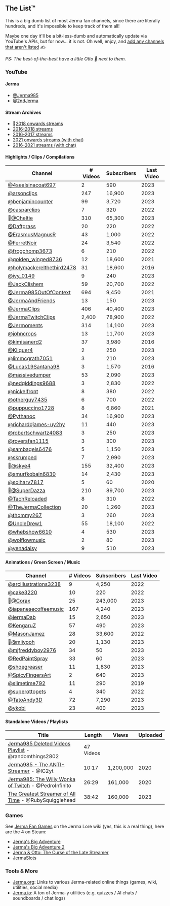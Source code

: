 ## The List™️

This is a big dumb list of most Jerma fan channels, since there are literally hundreds, and it's impossible to keep track of them all!

Maybe one day it'll be a bit-less-dumb and automatically update via YouTube's APIs, but for now... it is not. Oh well, enjoy, and [add any channels that aren't listed](https://github.com/JakeSteam/Jerma/) ✍️

*PS: The best-of-the-best have a little Otto 🐶 next to them.*

### YouTube

#### Jerma

* [@Jerma985](https://www.youtube.com/@Jerma985)
* [@2ndJerma](https://www.youtube.com/@2ndJerma)

#### Stream Archives 

* 🐶[2018 onwards streams](https://www.youtube.com/@JermaStreamArchive)
* [2016-2018 streams](https://www.youtube.com/@SterJermaStreamArchive/)
* [2016-2017 streams](https://www.youtube.com/channel/UCjyrSUk-1AGjALTcWneRaeA)
* [2021 onwards streams (with chat)](https://www.youtube.com/@JermaStreamArchiveWithChat)
* [2016-2021 streams (with chat)](https://www.youtube.com/@oldjermastreamarchivewithc4062/)

#### Highlights / Clips / Compilations

| Channel | # Videos | Subscribers | Last Video |
| --- | --- | --- | --- |
| [@4sealsinacoat697](https://www.youtube.com/@4sealsinacoat697) | 2 | 590 | 2023 |
| [@arsonclips](https://www.youtube.com/@arsonclips) | 247 | 16,900 | 2023 |
| [@benjamincounter](https://www.youtube.com/@benjamincounter) | 99 | 3,720 | 2023 |
| [@casparclips](https://www.youtube.com/@casperclips) | 7 | 320 | 2022 |
| 🐶[@Cheltie](https://www.youtube.com/@Cheltie) | 310 | 65,300 | 2023 |
| [@Daftgrass](https://www.youtube.com/@Daftgrass/) | 20 | 220 | 2022 |
| [@ErasmusMagnusR](https://www.youtube.com/@ErasmusMagnusR) | 43 | 1,000 | 2022 | 
| [@FerretNoir](https://www.youtube.com/@FerretNoir) | 24 | 3,540 | 2022 |
| [@frogchomp3673](https://www.youtube.com/@frogchomp3673) | 6 | 210 | 2022 |
| [@golden_winged8736](https://www.youtube.com/@golden_winged8736/) | 12 | 18,600 | 2021 |
| [@holymackerelthethird2478](https://www.youtube.com/@holymackerelthethird2478) | 31 | 18,600 | 2016 |
| [@ivy_0149](https://www.youtube.com/@ivy_0149) | 9 | 240 | 2023 |
| [@JackClishem](https://www.youtube.com/@JackClishem) | 59 | 20,700 | 2022 |
| [@Jerma985OutOfContext](https://www.youtube.com/@Jerma985OutOfContext) | 694 | 9,450 | 2021 |
| [@JermaAndFriends](https://www.youtube.com/@JermaAndFriends) | 13 | 150 | 2023 |
| [@JermaClips](https://www.youtube.com/@JermaClips) | 406 | 40,400 | 2023 |
| [@JermaTwitchClips](https://www.youtube.com/@JermaTwitchClips) | 2,400 | 78,900 | 2022 |
| [@Jermoments](https://www.youtube.com/@Jermoments/) | 314 | 14,100 | 2023 |
| [@johncrops](https://www.youtube.com/@johncrops) | 13 | 11,700 | 2023 |
| [@kimisanerd2](https://www.youtube.com/channel/UC39uYUsR3v5hkt-s_jocgzA/) | 37 | 3,980 | 2016 |
| [@Kliquer4](https://www.youtube.com/@Kliquer4/) | 2 | 250 | 2023 |
| [@limmcgrath7051](https://www.youtube.com/@liammcgrath7051) | 3 | 210 | 2023 |
| [@Lucas19Santana98](https://www.youtube.com/@Lucas19Santana98) | 3 | 1,570 | 2016 |
| [@massivedumper](https://www.youtube.com/@massivedumper/) | 53 | 2,090 | 2023 | 
| [@nedgiddings9688](https://www.youtube.com/@nedgiddings9688) | 3 | 2,830 | 2022 |
| [@nickelfront](https://www.youtube.com/@nickelfront/) | 8 | 380 | 2022 |
| [@otherguy7435](https://www.youtube.com/@otherguy7435) | 6 | 700 | 2022 |
| [@puppuccino1728](https://www.youtube.com/@puppuccino1728) | 8 | 6,860 | 2021 |
| [@Pythanoc](https://www.youtube.com/@Pythanoc) | 34 | 16,900 | 2023 |
| [@richarddjames-uy2hy](https://www.youtube.com/@richarddjames-uy2hy) | 11 | 440 | 2023 |
| [@robertschwartz4083](https://www.youtube.com/@robertschwartz4083) | 3 | 250 | 2023 |
| [@roversfan1115](https://www.youtube.com/@roversfan1115/) | 3 | 300 | 2023 |
| [@sambagels6476](https://www.youtube.com/@sambagels6476) | 5 | 1,150 | 2023 |
| [@skrumped](https://www.youtube.com/@skrumped) | 7 | 2,990 | 2023 |
| 🐶[@skye4](https://www.youtube.com/@skye4) | 155 | 32,400 | 2023
| [@smurfkobain6830](https://www.youtube.com/@smurfkobain6830) | 14 | 2,430 | 2023 |
| [@solharv7817](https://www.youtube.com/@solharv7817) | 5 | 60 | 2020 |
| 🐶[@SuperDazza](https://www.youtube.com/@SuperDazza/) | 210 | 89,700 | 2023 |
| [@TachReloaded](https://www.youtube.com/@TachReloaded) | 8 | 310 | 2022 |
| [@TheJermaCollection](https://www.youtube.com/@TheJermaCollection) | 20 | 1,260 | 2023 |
| [@thommy267](https://www.youtube.com/@thommy267/) | 3 | 260 | 2023 |
| [@UncleDrew1](https://www.youtube.com/@UncleDrew1) | 55 | 18,100 | 2022 |
| [@whebshow6610](https://www.youtube.com/@whebshow6610) | 4 | 530 | 2023 |
| [@wolflowmusic](https://www.youtube.com/@wolflowmusic) | 2 | 80 | 2023 |
| [@yenadaisy](https://www.youtube.com/@yenadaisy) | 9 | 510 | 2023 |

#### Animations / Green Screen / Music

| Channel | # Videos | Subscribers | Last Video |
| --- | --- | --- | --- |
| [@arcillustrations3238](https://www.youtube.com/@arcillustrations3238) | 9 | 4,250 | 2022 |
| [@cake3220](https://www.youtube.com/@cake3220/) | 10 | 220 | 2022 |
| 🐶[@Corax](https://www.youtube.com/@Corax) | 25 | 243,000 | 2023 |
| [@japanesecoffeemusic](https://www.youtube.com/@japanesecoffeemusic) | 167 | 4,240 | 2023 |
| [@jermaDab](https://www.youtube.com/@jermaDab) | 15 | 2,650 | 2023 |
| [@KengaruZ](https://www.youtube.com/@KengaruZ) | 57 | 490 | 2023 |
| [@MasonJamez](https://www.youtube.com/@MasonJamez) | 28 | 33,600 | 2022 |
| 🐶[@miiyooh](https://www.youtube.com/@miiyooh) | 20 | 1,130 | 2023 |
| [@mjfreddyboy2976](https://www.youtube.com/@mjfreddyboy2976) | 34 | 50 | 2023 |
| [@RedPaintSpray](https://www.youtube.com/@RedPaintSpray) | 33 | 60 | 2023 |
| [@shoegreaser](https://www.youtube.com/@shoegreaser) | 11 | 1,830 | 2023 |
| [@SpicyFingersArt](https://www.youtube.com/@SpicyFingersArt) | 2 | 640 | 2023 |
| [@slimetime792](https://www.youtube.com/@slimetime792) | 11 | 290 | 2019 |
| [@superottopets](https://www.youtube.com/@superottopets) | 4 | 340 | 2022 |
| [@TatoAndy3D](https://www.youtube.com/@TatoAndy3D) | 72 | 7,290 | 2023 |
| [@ykobi](https://www.youtube.com/@ykobi) | 23 | 400 | 2023 |

#### Standalone Videos / Playlists

| Title | Length | Views | Uploaded |
| --- | --- | --- | --- |
| [Jerma985 Deleted Videos Playlist](https://www.youtube.com/playlist?list=PL9haG0G7kUOiKVQ-Iw7LO7fgQUG3xx2L9) - @randomthings2802 | 47 Videos | | |
| [Jerma985 - The ANTI-Streamer](https://www.youtube.com/watch?v=v80fUUqmOgE) - @IC2yt | 10:17 | 1,200,000 | 2020 |
| [Jerma985: The Willy Wonka of Twitch](https://www.youtube.com/watch?v=yfUs1H4WptI) - @PedroInfinito | 26:29 | 161,000 | 2020 |
| [The Greatest Streamer of All Time](https://www.youtube.com/watch?v=LLb0lwvM6mE) - @RubySquigglehead | 38:42 | 160,000 | 2023 |

### Games

See [Jerma Fan Games](https://jerma-lore.fandom.com/wiki/Jerma_Fan_Games) on the Jerma Lore wiki (yes, this is a real thing), here are the 4 on Steam:

* [Jerma's Big Adventure](https://store.steampowered.com/app/1722570/Jermas_Big_Adventure/)
* [Jerma's Big Adventure 2](https://store.steampowered.com/app/2227100/Jermas_Big_Adventure_2/)
* [Jerma & Otto: The Curse of the Late Streamer](https://store.steampowered.com/app/1669490/Jerma__Otto_The_Curse_of_the_Late_Streamer/)
* [JermaSlots](https://store.steampowered.com/app/1032520/JermaSlots/)

### Tools & More

* [Jerma.org](https://www.jerma.org/): Links to various Jerma-related online things (games, wiki, utilities, social media)
* [Jerma.io](https://jerma.io): A ton of Jerma-y utilities (e.g. quizzes / AI chats / soundboards / chat logs)
